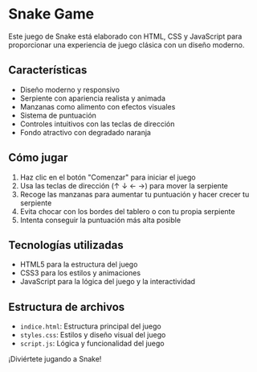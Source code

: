 # Snake Game

Este juego de Snake está elaborado con HTML, CSS y JavaScript para proporcionar una experiencia de juego clásica con un diseño moderno.

## Características

- Diseño moderno y responsivo
- Serpiente con apariencia realista y animada
- Manzanas como alimento con efectos visuales
- Sistema de puntuación
- Controles intuitivos con las teclas de dirección
- Fondo atractivo con degradado naranja

## Cómo jugar

1. Haz clic en el botón "Comenzar" para iniciar el juego
2. Usa las teclas de dirección (↑ ↓ ← →) para mover la serpiente
3. Recoge las manzanas para aumentar tu puntuación y hacer crecer tu serpiente
4. Evita chocar con los bordes del tablero o con tu propia serpiente
5. Intenta conseguir la puntuación más alta posible

## Tecnologías utilizadas

- HTML5 para la estructura del juego
- CSS3 para los estilos y animaciones
- JavaScript para la lógica del juego y la interactividad

## Estructura de archivos

- `indice.html`: Estructura principal del juego
- `styles.css`: Estilos y diseño visual del juego
- `script.js`: Lógica y funcionalidad del juego

¡Diviértete jugando a Snake!
